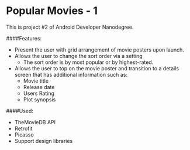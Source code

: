 # Popular Movies - 1
This is project #2 of Android Developer Nanodegree. 

####Features:
* Present the user with grid arrangement of movie posters upon launch.
* Allows the user to change the sort order via a setting
    * The sort order is by most popular or by highest-rated.
* Allows the user to top on the movie poster and transition to a details screen that has additional information such as:
    * Movie title
    * Release date
    * Users Rating
    * Plot synopsis

####Used:
* TheMovieDB API
* Retrofit
* Picasso
* Support design libraries
